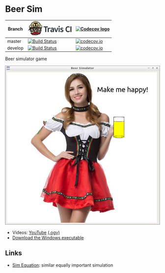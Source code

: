 # Beer Sim

Branch |[![Travis CI logo](pics/TravisCI.png)](https://travis-ci.org)                                                                                                 |[![Codecov logo](pics/Codecov.png)](https://www.codecov.io)
-------|--------------------------------------------------------------------------------------------------------------------------------------------------------------|--------------------------------------------------------------------------------------------------------------------------------------------------------------------------------------------
master |[![Build Status](https://travis-ci.org/richelbilderbeek/beer_sim.svg?branch=master)](https://travis-ci.org/richelbilderbeek/beer_sim) |[![codecov.io](https://codecov.io/github/richelbilderbeek/beer_sim/coverage.svg?branch=master)](https://codecov.io/github/richelbilderbeek/beer_sim/branch/master)
develop|[![Build Status](https://travis-ci.org/richelbilderbeek/beer_sim.svg?branch=develop)](https://travis-ci.org/richelbilderbeek/beer_sim)|[![codecov.io](https://codecov.io/github/richelbilderbeek/beer_sim/coverage.svg?branch=develop)](https://codecov.io/github/richelbilderbeek/beer_sim/branch/develop)

Beer simulator game

![beer_sim.png](beer_sim.png)

 * Videos: [YouTube](https://youtu.be/-GcckR59XuQ) [(.ogv)](http://richelbilderbeek.nl/beer_sim.ogv)
 * [Download the Windows executable](http://richelbilderbeek.nl/beer_sim.exe)

## Links

 * [Sim Equation](https://github.com/richelbilderbeek/sim_equation): similar equally important simulation
